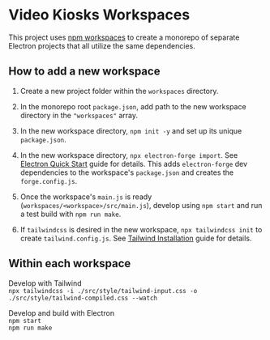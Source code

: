 # Video Kiosks Workspaces

This project uses [npm workspaces](https://docs.npmjs.com/cli/v9/using-npm/workspaces?v=true) to create a monorepo of separate Electron projects that all utilize the same dependencies.

## How to add a new workspace

1. Create a new project folder within the `workspaces` directory.

2. In the monorepo root `package.json`, add path to the new workspace directory in the `"workspaces"` array.

3. In the new workspace directory, `npm init -y` and set up its unique `package.json`.

4. In the new workspace directory, `npx electron-forge import`. See [Electron Quick Start](https://www.electronjs.org/docs/latest/tutorial/quick-start) guide for details. This adds `electron-forge` dev dependencies to the workspace's `package.json` and creates the `forge.config.js`.

5. Once the workspace's `main.js` is ready (`workspaces/<workspace>/src/main.js`), develop using `npm start` and run a test build with `npm run make`.

6. If `tailwindcss` is desired in the new workspace, `npx tailwindcss init` to create `tailwind.config.js`. See [Tailwind Installation](https://tailwindcss.com/docs/installation) guide for details.

## Within each workspace

Develop with Tailwind  
`npx tailwindcss -i ./src/style/tailwind-input.css -o ./src/style/tailwind-compiled.css --watch`

Develop and build with Electron  
`npm start`  
`npm run make`
